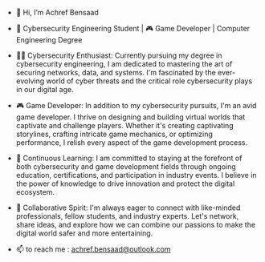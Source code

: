- 👋 Hi, I’m Achref Bensaad
- 🔐 Cybersecurity Engineering Student | 🎮 Game Developer | Computer Engineering Degree

- 👨‍💻 Cybersecurity Enthusiast: Currently pursuing my degree in cybersecurity engineering, I am dedicated to mastering the art of securing networks, data, and systems. I'm fascinated by the ever-evolving world of cyber threats and the critical role cybersecurity plays in our digital age.

- 🎮 Game Developer: In addition to my cybersecurity pursuits, I'm an avid game developer. I thrive on designing and building virtual worlds that captivate and challenge players. Whether it's creating captivating storylines, crafting intricate game mechanics, or optimizing performance, I relish every aspect of the game development process.

- 🚀 Continuous Learning: I am committed to staying at the forefront of both cybersecurity and game development fields through ongoing education, certifications, and participation in industry events. I believe in the power of knowledge to drive innovation and protect the digital ecosystem.

- 🌟 Collaborative Spirit: I'm always eager to connect with like-minded professionals, fellow students, and industry experts. Let's network, share ideas, and explore how we can combine our passions to make the digital world safer and more entertaining.

- 📫 to reach me : achref.bensaad@outlook.com

<!---
AchBs/AchBs is a ✨ special ✨ repository because its `README.md` (this file) appears on your GitHub profile.
You can click the Preview link to take a look at your changes.
--->

